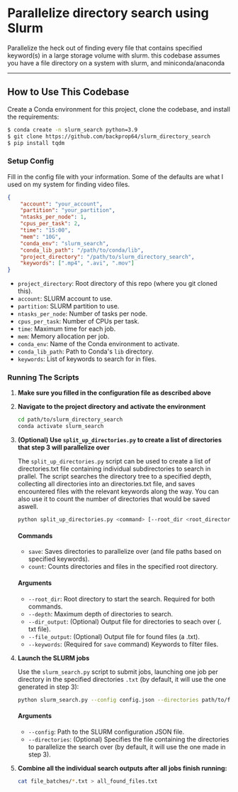 # Parallelize directory search using Slurm

Parallelize the heck out of finding every file that contains specified keyword(s) in a large storage volume with slurm. this codebase assumes you have a file directory on a system with slurm, and miniconda/anaconda

---

## How to Use This Codebase

Create a Conda environment for this project, clone the codebase, and install the requirements:

```sh
$ conda create -n slurm_search python=3.9
$ git clone https://github.com/backprop64/slurm_directory_search
$ pip install tqdm
```

### Setup Config

Fill in the config file with your information. Some of the defaults are what I used on my system for finding video files.

```json
{
    "account": "your_account",
    "partition": "your_partition",
    "ntasks_per_node": 1,
    "cpus_per_task": 2,
    "time": "15:00",
    "mem": "10G",
    "conda_env": "slurm_search",
    "conda_lib_path": "/path/to/conda/lib",
    "project_directory": "/path/to/slurm_directory_search",
    "keywords": [".mp4", ".avi", ".mov"]
}
```

- `project_directory`: Root directory of this repo (where you git cloned this).
- `account`: SLURM account to use.
- `partition`: SLURM partition to use.
- `ntasks_per_node`: Number of tasks per node.
- `cpus_per_task`: Number of CPUs per task.
- `time`: Maximum time for each job.
- `mem`: Memory allocation per job.
- `conda_env`: Name of the Conda environment to activate.
- `conda_lib_path`: Path to Conda's `lib` directory.
- `keywords`: List of keywords to search for in files.

### Running The Scripts

1. **Make sure you filled in the configuration file as described above**
2. **Navigate to the project directory and activate the environment**

    ```sh
    cd path/to/slurm_directory_search
    conda activate slurm_search
    ```

3. **(Optional) Use `split_up_directories.py` to create a list of directories that step 3 will parallelize over**

    The `split_up_directories.py` script can be used to create a list of directories.txt file containing individual subdirectories to search in prallel. The script searches the directory tree to a specified depth, collecting all directories into an directories.txt file, and saves encountered files with the relevant keywords along the way. You can also use it to count the number of directories that would be saved aswell.

    ```sh
    python split_up_directories.py <command> [--root_dir <root_directory>] [--depth <search_depth>] [--dir_output <directory_output_file>] [--file_output <file_output_file>] [--keywords <filter_keywords>]
    ```

    #### Commands

    - `save`: Saves directories to parallelize over (and file paths based on specified keywords).
    - `count`: Counts directories and files in the specified root directory.

    #### Arguments

    - `--root_dir`: Root directory to start the search. Required for both commands.
    - `--depth`: Maximum depth of directories to search.
    - `--dir_output`: (Optional) Output file for directories to seach over (. txt file).
    - `--file_output`: (Optional) Output file for found files (a .txt).
    - `--keywords`: (Required for `save` command) Keywords to filter files.

4. **Launch the SLURM jobs**

   Use the `slurm_search.py` script to submit jobs, launching one job per directory in the specified directories `.txt` (by default, it will use the one generated in step 3):

    ```sh
    python slurm_search.py --config config.json --directories path/to/file/of/directories.txt
    ```
    #### Arguments

    - `--config`: Path to the SLURM configuration JSON file.
    - `--directories`: (Optional) Specifies the file containing the directories to parallelize the search over (by default, it will use the one made in step 3).

5. **Combine all the individual search outputs after all jobs finish running:**

    ```sh
    cat file_batches/*.txt > all_found_files.txt
    ```

